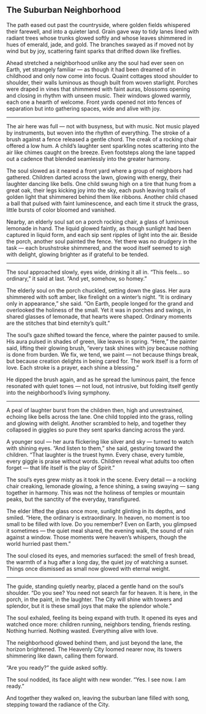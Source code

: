 ## The Suburban Neighborhood

The path eased out past the countryside, where golden fields whispered their farewell, and into a quieter land. Grain gave way to tidy lanes lined with radiant trees whose trunks glowed softly and whose leaves shimmered in hues of emerald, jade, and gold. The branches swayed as if moved not by wind but by joy, scattering faint sparks that drifted down like fireflies.

Ahead stretched a neighborhood unlike any the soul had ever seen on Earth, yet strangely familiar — as though it had been dreamed of in childhood and only now come into focus. Quaint cottages stood shoulder to shoulder, their walls luminous as though built from woven starlight. Porches were draped in vines that shimmered with faint auras, blossoms opening and closing in rhythm with unseen music. Their windows glowed warmly, each one a hearth of welcome. Front yards opened not into fences of separation but into gathering spaces, wide and alive with joy.

---

The air here was full — not with busyness, but with music. Not music played by instruments, but woven into the rhythm of everything. The stroke of a brush against a fence released a gentle chord. The creak of a rocking chair offered a low hum. A child’s laughter sent sparkling notes scattering into the air like chimes caught on the breeze. Even footsteps along the lane tapped out a cadence that blended seamlessly into the greater harmony.

The soul slowed as it neared a front yard where a group of neighbors had gathered. Children darted across the lawn, glowing with energy, their laughter dancing like bells. One child swung high on a tire that hung from a great oak, their legs kicking joy into the sky, each push leaving trails of golden light that shimmered behind them like ribbons. Another child chased a ball that pulsed with faint luminescence, and each time it struck the grass, little bursts of color bloomed and vanished.

Nearby, an elderly soul sat on a porch rocking chair, a glass of luminous lemonade in hand. The liquid glowed faintly, as though sunlight had been captured in liquid form, and each sip sent ripples of light into the air. Beside the porch, another soul painted the fence. Yet there was no drudgery in the task — each brushstroke shimmered, and the wood itself seemed to sigh with delight, glowing brighter as if grateful to be tended.

---

The soul approached slowly, eyes wide, drinking it all in. “This feels… so ordinary,” it said at last. “And yet, somehow, so homey.”

The elderly soul on the porch chuckled, setting down the glass. Her aura shimmered with soft amber, like firelight on a winter’s night. “It is ordinary only in appearance,” she said. “On Earth, people longed for the grand and overlooked the holiness of the small. Yet it was in porches and swings, in shared glasses of lemonade, that hearts were shaped. Ordinary moments are the stitches that bind eternity’s quilt.”

The soul’s gaze shifted toward the fence, where the painter paused to smile. His aura pulsed in shades of green, like leaves in spring. “Here,” the painter said, lifting their glowing brush, “every task shines with joy because nothing is done from burden. We fix, we tend, we paint — not because things break, but because creation delights in being cared for. The work itself is a form of love. Each stroke is a prayer, each shine a blessing.”

He dipped the brush again, and as he spread the luminous paint, the fence resonated with quiet tones — not loud, not intrusive, but folding itself gently into the neighborhood’s living symphony.

---

A peal of laughter burst from the children then, high and unrestrained, echoing like bells across the lane. One child toppled into the grass, rolling and glowing with delight. Another scrambled to help, and together they collapsed in giggles so pure they sent sparks dancing across the yard.

A younger soul — her aura flickering like silver and sky — turned to watch with shining eyes. “And listen to them,” she said, gesturing toward the children. “That laughter is the truest hymn. Every chase, every tumble, every giggle is praise without words. Children reveal what adults too often forget — that life itself is the play of Spirit.”

The soul’s eyes grew misty as it took in the scene. Every detail — a rocking chair creaking, lemonade glowing, a fence shining, a swing swaying — sang together in harmony. This was not the holiness of temples or mountain peaks, but the sanctity of the everyday, transfigured.

The elder lifted the glass once more, sunlight glinting in its depths, and smiled. “Here, the ordinary is extraordinary. In heaven, no moment is too small to be filled with love. Do you remember? Even on Earth, you glimpsed it sometimes — the quiet meal shared, the evening walk, the sound of rain against a window. Those moments were heaven’s whispers, though the world hurried past them.”

The soul closed its eyes, and memories surfaced: the smell of fresh bread, the warmth of a hug after a long day, the quiet joy of watching a sunset. Things once dismissed as small now glowed with eternal weight.

---

The guide, standing quietly nearby, placed a gentle hand on the soul’s shoulder. “Do you see? You need not search far for heaven. It is here, in the porch, in the paint, in the laughter. The City will shine with towers and splendor, but it is these small joys that make the splendor whole.”

The soul exhaled, feeling its being expand with truth. It opened its eyes and watched once more: children running, neighbors tending, friends resting. Nothing hurried. Nothing wasted. Everything alive with love.

The neighborhood glowed behind them, and just beyond the lane, the horizon brightened. The Heavenly City loomed nearer now, its towers shimmering like dawn, calling them forward.

“Are you ready?” the guide asked softly.

The soul nodded, its face alight with new wonder. “Yes. I see now. I am ready.”

And together they walked on, leaving the suburban lane filled with song, stepping toward the radiance of the City.
